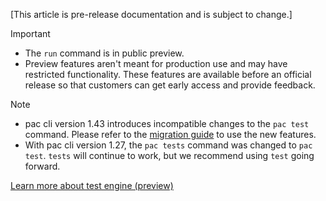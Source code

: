 [This article is pre-release documentation and is subject to change.]

> [!IMPORTANT]
>
> - The `run` command is in public preview.
> - Preview features aren't meant for production use and may have restricted functionality. These features are available before an official release so that customers can get early access and provide feedback.

> [!NOTE]
> - pac cli version 1.43 introduces incompatible changes to the `pac test` command. Please refer to the [migration guide](https://aka.ms/pactests/migration) to use the new features.
> - With pac cli version 1.27, the `pac tests` command was changed to `pac test`. `tests` will continue to work, but we recommend using `test` going forward.

[Learn more about test engine (preview)](../../../../test-engine/overview.md)